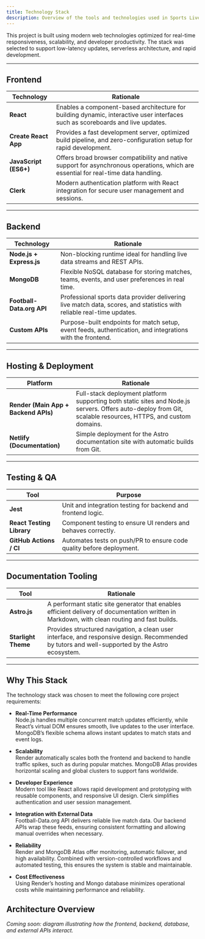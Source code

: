 ```yaml
---
title: Technology Stack
description: Overview of the tools and technologies used in Sports Live.
---
```


This project is built using modern web technologies optimized for real-time responsiveness, scalability, and developer productivity. The stack was selected to support low-latency updates, serverless architecture, and rapid development.

---

## Frontend

| Technology            | Rationale                                                                                                                           |
| --------------------- | ----------------------------------------------------------------------------------------------------------------------------------- |
| **React**             | Enables a component-based architecture for building dynamic, interactive user interfaces such as scoreboards and live updates.   |
| **Create React App**  | Provides a fast development server, optimized build pipeline, and zero-configuration setup for rapid development.           |
| **JavaScript (ES6+)** | Offers broad browser compatibility and native support for asynchronous operations, which are essential for real-time data handling. |
| **Clerk**             | Modern authentication platform with React integration for secure user management and sessions. |

---

## Backend

| Technology                       | Rationale                                                                                                                                         |
| -------------------------------- | ------------------------------------------------------------------------------------------------------------------------------------------------- |
| **Node.js + Express.js** | Non-blocking runtime ideal for handling live data streams and REST APIs.         |
| **MongoDB**              |  Flexible NoSQL database for storing matches, teams, events, and user preferences in real time.                                 |
| **Football-Data.org API**        | Professional sports data provider delivering live match data, scores, and statistics with reliable real-time updates. |
| **Custom APIs**            | Purpose-built endpoints for match setup, event feeds, authentication, and integrations with the frontend.     |

---

## Hosting & Deployment

| Platform                                | Rationale                                                                                                |
| --------------------------------------- | -------------------------------------------------------------------------------------------------------- |
| **Render (Main App + Backend APIs)**                      |  Full-stack deployment platform supporting both static sites and Node.js servers. Offers auto-deploy from Git, scalable resources, HTTPS, and custom domains. |
| **Netlify (Documentation)**             | Simple deployment for the Astro documentation site with automatic builds from Git. |

---
## Testing & QA

| Tool                 | Purpose                                                                                     |
| -------------------  | ------------------------------------------------------------------------------------------- |
| **Jest**             | Unit and integration testing for backend and frontend logic.                                 |
| **React Testing Library** | Component testing to ensure UI renders and behaves correctly.                             |
| **GitHub Actions / CI** | Automates tests on push/PR to ensure code quality before deployment.                        |
---

## Documentation Tooling

| Tool                | Rationale                                                                                                                                       |
| ------------------- | ----------------------------------------------------------------------------------------------------------------------------------------------- |
| **Astro.js**        | A performant static site generator that enables efficient delivery of documentation written in Markdown, with clean routing and fast builds.    |
| **Starlight Theme** | Provides structured navigation, a clean user interface, and responsive design. Recommended by tutors and well-supported by the Astro ecosystem. |

---

## Why This Stack

The technology stack was chosen to meet the following core project requirements:

- **Real-Time Performance**  
  Node.js handles multiple concurrent match updates efficiently, while React’s virtual DOM ensures smooth, live updates to the user interface. MongoDB’s flexible schema allows instant updates to match stats and event logs.

- **Scalability**  
  Render automatically scales both the frontend and backend to handle traffic spikes, such as during popular matches. MongoDB Atlas provides horizontal scaling and global clusters to support fans worldwide.

- **Developer Experience**  
  Modern tool like React allows rapid development and prototyping with reusable components, and responsive UI design. Clerk simplifies authentication and user session management.

- **Integration with External Data**  
  Football-Data.org API delivers reliable live match data. Our backend APIs wrap these feeds, ensuring consistent formatting and allowing manual overrides when necessary.

- **Reliability**  
  Render and MongoDB Atlas offer monitoring, automatic failover, and high availability. Combined with version-controlled workflows and automated testing, this ensures the system is stable and maintainable.

- **Cost Effectiveness**  
  Using Render’s  hosting and Mongo database minimizes operational costs while maintaining performance and reliability.

## Architecture Overview

*Coming soon: diagram illustrating how the frontend, backend, database, and external APIs interact.*